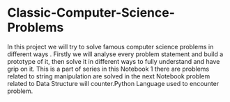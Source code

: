 # Classic-Computer-Science-Problems
In this project we will try to solve famous computer science problems in different ways . Firstly we will analyse every problem statement and build a prototype of it, then solve it in different ways to fully understand and have grip on it. This is a part of series in this Notebook 1 there are problems related to string manipulation are solved in the next Notebook problem related to Data Structure will counter.Python Language used to encounter problem.
